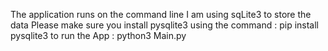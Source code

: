 The application runs on the command line
I am using sqLite3 to store the data
Please make sure you install pysqlite3 using the command : pip install pysqlite3
to run the App : python3 Main.py
